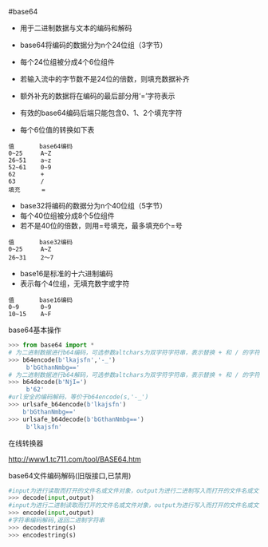 #base64

* 用于二进制数据与文本的编码和解码

* base64将编码的数据分为n个24位组（3字节）
* 每个24位组被分成4个6位组件
* 若输入流中的字节数不是24位的倍数，则填充数据补齐
* 额外补充的数据将在编码的最后部分用‘=’字符表示
* 有效的base64编码后端只能包含0、1、2个填充字符
* 每个6位值的转换如下表

```
值		base64编码
0~25	 A~Z
26~51	 a~z
52~61	 0~9
62		 +
63		 /
填充		=

```
* base32将编码的数据分为n个40位组（5字节）
* 每个40位组被分成8个5位组件
* 若不是40位的倍数，则用=号填充，最多填充6个=号

```
值		base32编码
0~25	 A~Z
26~31	 2～7
```

* base16是标准的十六进制编码
* 表示每个4位组，无填充数字或字符

```
值		base16编码
0~9	     0~9
10~15    A~F
```
base64基本操作

```python
>>> from base64 import *
# 为二进制数据进行b64编码，可选参数altchars为双字符字符串，表示替换 + 和 / 的字符
>>> b64encode(b'lkajsfn','-_')
	 b'bGthanNmbg=='
# 为二进制数据进行b64解码，可选参数altchars为双字符字符串，表示替换 + 和 / 的字符,若出现无关字符，则报错TypeError,若不符合b64规则，则报错binascii.Error
>>> b64decode(b'NjI=')
	 b'62'
#url安全的编码解码，等价于b64encode(s,'-_')
>>> urlsafe_b64encode(b'lkajsfn')
    b'bGthanNmbg=='
>>> urlsafe_b64decode(b'bGthanNmbg==')
	 b'lkajsfn'
```

在线转换器

<http://www1.tc711.com/tool/BASE64.htm>

base64文件编码解码(旧版接口,已禁用)

```python
#input为进行读取而打开的文件名或文件对象，output为进行二进制写入而打开的文件名或文件对象
>>> decode(input,output)
#input为进行二进制读取而打开的文件名或文件对象，output为进行写入而打开的文件名或文件对象
>>> encode(input,output)
#字符串编码解码,返回二进制字符串
>>> decodestring(s)
>>> encodestring(s)
```
